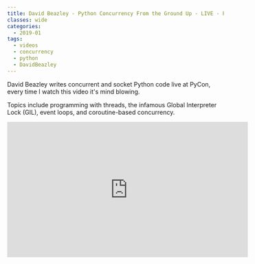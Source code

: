 ```yaml
---
title: David Beazley - Python Concurrency From the Ground Up - LIVE - PyCon 2015
classes: wide
categories:
  - 2019-01
tags:
  - videos
  - concurrency
  - python
  - DavidBeazley
---
```



David Beazley writes concurrent and socket Python code live at PyCon, every time I watch this video it's mind blowing.

Topics include programming with threads, the infamous Global Interpreter Lock (GIL), event loops, and coroutine-based concurrency.

<iframe width="560" height="315" src="https://www.youtube.com/embed/MCs5OvhV9S4" frameborder="0" allow="accelerometer; autoplay; clipboard-write; encrypted-media; gyroscope; picture-in-picture" allowfullscreen></iframe>
